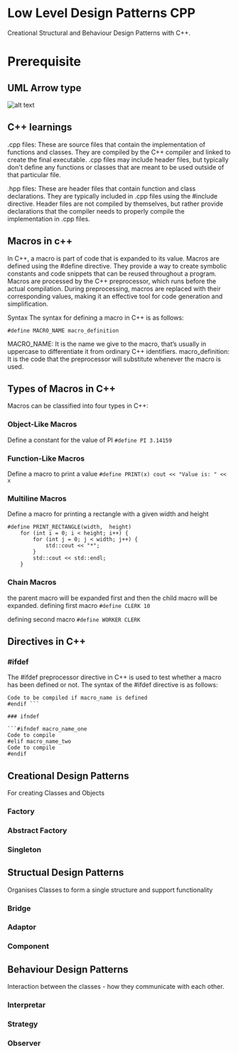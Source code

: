 # Low Level Design Patterns CPP
 Creational Structural and Behaviour Design Patterns with C++.

# Prerequisite

## UML Arrow type
 ![alt text](https://i.stack.imgur.com/2ajCN.gif)

 ## C++ learnings
 
.cpp files: These are source files that contain the implementation of functions and classes. They are compiled by the C++ compiler and linked to create the final executable. .cpp files may include header files, but typically don't define any functions or classes that are meant to be used outside of that particular file.

.hpp files: These are header files that contain function and class declarations. They are typically included in .cpp files using the #include directive. Header files are not compiled by themselves, but rather provide declarations that the compiler needs to properly compile the implementation in .cpp files.

## Macros in c++

In C++, a macro is part of code that is expanded to its value. Macros are defined using the #define directive. They provide a way to create symbolic constants and code snippets that can be reused throughout a program. Macros are processed by the C++ preprocessor, which runs before the actual compilation. During preprocessing, macros are replaced with their corresponding values, making it an effective tool for code generation and simplification.

Syntax
The syntax for defining a macro in C++ is as follows:

```#define MACRO_NAME macro_definition```

MACRO_NAME: It is the name we give to the macro, that’s usually in uppercase to differentiate it from ordinary C++ identifiers.
macro_definition: It is the code that the preprocessor will substitute whenever the macro is used.

## Types of Macros in C++
Macros can be classified into four types in C++:

### Object-Like Macros
Define a constant for the value of PI 
```#define PI 3.14159 ```

### Function-Like Macros
Define a macro to print a value 
```#define PRINT(x) cout << "Value is: " << x ```

### Multiline Macros
Define a macro for printing a rectangle with a given width and height 
```
#define PRINT_RECTANGLE(width,  height)
    for (int i = 0; i < height; i++) {      
        for (int j = 0; j < width; j++) {      
            std::cout << "*"; 
        }                             
        std::cout << std::endl;   
    } 
```

### Chain Macros
the parent macro will be expanded first and then the child macro will be expanded.
defining first macro 
    ```#define CLERK 10``` 

defining second macro 
    ```#define WORKER CLERK```

## Directives in C++

### #ifdef

The #ifdef preprocessor directive in C++ is used to test whether a macro has been defined or not. The syntax of the #ifdef directive is as follows:

```#ifdef macro_name 
Code to be compiled if macro_name is defined 
#endif ```

### ifndef

```#ifndef macro_name_one
Code to compile 
#elif macro_name_two
Code to compile 
#endif
```

## Creational Design Patterns
For creating Classes and Objects
### Factory
### Abstract Factory
### Singleton

## Structual Design Patterns
Organises Classes to form a single structure and support functionality
### Bridge
### Adaptor
### Component

##  Behaviour Design Patterns
Interaction between the classes - how they communicate with each other.
### Interpretar
### Strategy
### Observer